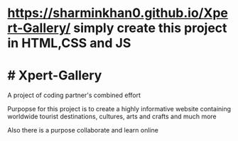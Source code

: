 # https://sharminkhan0.github.io/Xpert-Gallery/ simply create this project in HTML,CSS and JS
<h1># Xpert-Gallery</h1>

<p>A project of coding partner's combined effort</p>
<p>Purpopse for this project is to create a highly informative website containing worldwide tourist destinations, cultures, arts and crafts and much more</p>
<p>Also there is a purpose collaborate and learn online</p>
